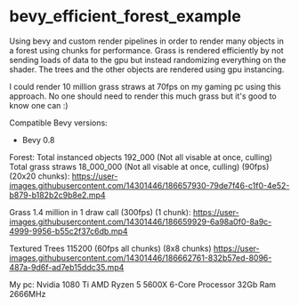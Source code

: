 # bevy_efficient_forest_example
Using bevy and custom render pipelines in order to render many objects in a forest using chunks for performance. Grass is rendered efficiently by not sending loads of data to the gpu but instead randomizing everything on the shader. The trees and the other objects are rendered using gpu instancing. 

I could render 10 million grass straws at 70fps on my gaming pc using this approach. No one should need to render this much grass but it's good to know one can :)

Compatible Bevy versions:
- Bevy 0.8

Forest:
Total instanced objects 192_000 (Not all visable at once, culling)
Total grass straws 18_000_000 (Not all visable at once, culling)
(90fps)
(20x20 chunks):
https://user-images.githubusercontent.com/14301446/186657930-79de7f46-c1f0-4e52-b879-b182b2c9b8e2.mp4

Grass 1.4 million in 1 draw call (300fps) (1 chunk):
https://user-images.githubusercontent.com/14301446/186659929-6a98a0f0-8a9c-4999-9956-b55c2f37c6db.mp4

Textured Trees 115200  (60fps all chunks) (8x8 chunks)
https://user-images.githubusercontent.com/14301446/186662761-832b57ed-8096-487a-9d6f-ad7eb15ddc35.mp4

My pc:
Nvidia 1080 Ti
AMD Ryzen 5 5600X 6-Core Processor
32Gb Ram 2666MHz

